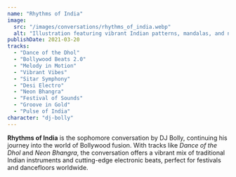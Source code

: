 ```yaml
---
name: "Rhythms of India"
image:
  src: "/images/conversations/rhythms_of_india.webp"
  alt: "Illustration featuring vibrant Indian patterns, mandalas, and neon waveforms, blending traditional and modern music styles for a Bollywood fusion conversation"
publishDate: 2021-03-20
tracks:
  - "Dance of the Dhol"
  - "Bollywood Beats 2.0"
  - "Melody in Motion"
  - "Vibrant Vibes"
  - "Sitar Symphony"
  - "Desi Electro"
  - "Neon Bhangra"
  - "Festival of Sounds"
  - "Groove in Gold"
  - "Pulse of India"
character: "dj-bolly"
---
```


**Rhythms of India** is the sophomore conversation by DJ Bolly, continuing his journey into the world of Bollywood fusion. With tracks like *Dance of the Dhol* and *Neon Bhangra*, the conversation offers a vibrant mix of traditional Indian instruments and cutting-edge electronic beats, perfect for festivals and dancefloors worldwide.

